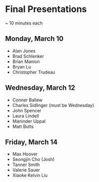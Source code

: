 # Final Presentations

~ 10 minutes each

## Monday, March 10

- Alan Jones
- Brad Schlenker
- Brian Manion
- Bryan Lu
- Christopher Trudeau

## Wednesday, March 12

- Conner Ballew
- Charles Sidlinger (must be Wednesday)
- John Spencer
- Laura Lindell
- Maninder Uppal
- Matt Butts

## Friday, March 14

- Max Hoover
- Seongjin Cho (Josh)
- Tanner Smith
- Valerie Sauer
- Xiaoke Kelvin Liu